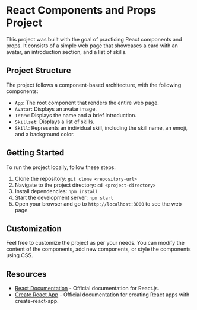 # React Components and Props Project

This project was built with the goal of practicing React components and props. It consists of a simple web page that showcases a card with an avatar, an introduction section, and a list of skills.

## Project Structure

The project follows a component-based architecture, with the following components:

- `App`: The root component that renders the entire web page.
- `Avatar`: Displays an avatar image.
- `Intro`: Displays the name and a brief introduction.
- `Skillset`: Displays a list of skills.
- `Skill`: Represents an individual skill, including the skill name, an emoji, and a background color.

## Getting Started

To run the project locally, follow these steps:

1. Clone the repository: `git clone <repository-url>`
2. Navigate to the project directory: `cd <project-directory>`
3. Install dependencies: `npm install`
4. Start the development server: `npm start`
5. Open your browser and go to `http://localhost:3000` to see the web page.

## Customization

Feel free to customize the project as per your needs. You can modify the content of the components, add new components, or style the components using CSS.

## Resources

- [React Documentation](https://reactjs.org/docs/getting-started.html) - Official documentation for React.js.
- [Create React App](https://create-react-app.dev/docs/getting-started/) - Official documentation for creating React apps with create-react-app.
